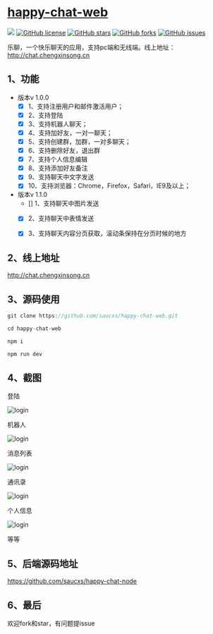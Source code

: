 # [happy-chat-web](https://github.com/saucxs/happy-chat-web)
[![](https://img.shields.io/badge/Powered%20by-saucxs%20-brightgreen.svg)](https://github.com/saucxs/happy-chat-web)
[![GitHub license](https://img.shields.io/github/license/saucxs/happy-chat-web.svg)](https://github.com/saucxs/happy-chat-web/blob/master/LICENSE)
[![GitHub stars](https://img.shields.io/github/stars/saucxs/happy-chat-web.svg)](https://github.com/saucxs/happy-chat-web/stargazers)
[![GitHub forks](https://img.shields.io/github/forks/saucxs/happy-chat-web.svg)](https://github.com/saucxs/happy-chat-web/network)
[![GitHub issues](https://img.shields.io/github/issues/saucxs/happy-chat-web.svg)](https://github.com/saucxs/happy-chat-web/issues)

乐聊，一个快乐聊天的应用，支持pc端和无线端。线上地址：http://chat.chengxinsong.cn

## 1、功能
+ 版本v 1.0.0
    - [x] 1、支持注册用户和邮件激活用户；
    - [x] 2、支持登陆
    - [x] 3、支持机器人聊天；
    - [x] 4、支持加好友，一对一聊天；
    - [x] 5、支持创建群，加群，一对多聊天；
    - [x] 6、支持删除好友，退出群
    - [x] 7、支持个人信息编辑
    - [x] 8、支持添加好友备注
    - [x] 9、支持聊天中文字发送
    - [x] 10、支持浏览器：Chrome，Firefox，Safari，IE9及以上； 

+ 版本v 1.1.0
    - [] 1、支持聊天中图片发送
    - [x] 2、支持聊天中表情发送
    - [x] 3、支持聊天内容分页获取，滚动条保持在分页时候的地方
    
    
## 2、线上地址

http://chat.chengxinsong.cn
    
## 3、源码使用
```js
git clone https://github.com/saucxs/happy-chat-web.git

cd happy-chat-web

npm i

npm run dev 
```

## 4、截图

登陆

![login](./images/login.png)


机器人

![login](./images/robot.png)

消息列表

![login](./images/message.png)

通讯录

![login](./images/contact.png)

个人信息

![login](./images/personal.png)

等等

## 5、后端源码地址

https://github.com/saucxs/happy-chat-node

## 6、最后

欢迎fork和star，有问题提issue

